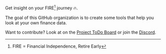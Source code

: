 Get insight on your FIRE[^1] journey 🔥.

The goal of this GitHub organization is to create some tools that help you look at your own finance data.

Want to contribute? Look at on the [Project ToDo Board](https://github.com/orgs/EmberSight/projects/1/views/1) or join the [Discord](https://discord.gg/W8hgu6jFuK).

[^1]: FIRE = Financial Independence, Retire Early
